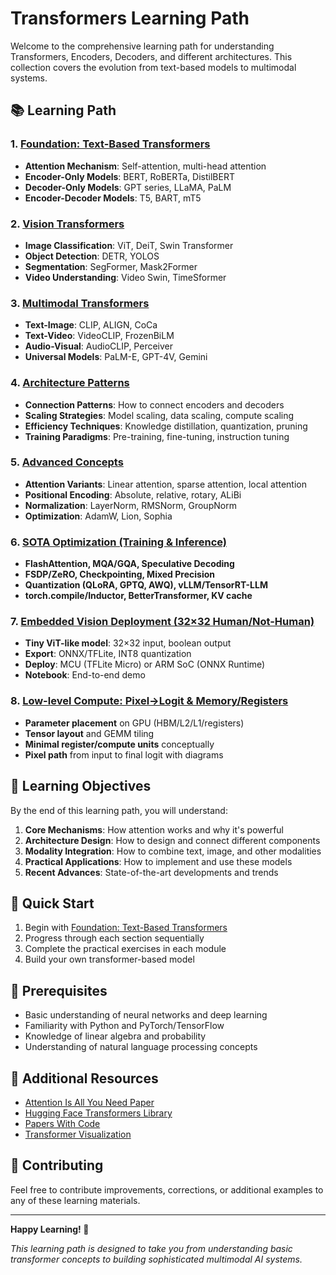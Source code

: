 # Transformers Learning Path

Welcome to the comprehensive learning path for understanding Transformers, Encoders, Decoders, and different architectures. This collection covers the evolution from text-based models to multimodal systems.

## 📚 Learning Path

### 1. [Foundation: Text-Based Transformers](./01-text-transformers/README.md)
- **Attention Mechanism**: Self-attention, multi-head attention
- **Encoder-Only Models**: BERT, RoBERTa, DistilBERT
- **Decoder-Only Models**: GPT series, LLaMA, PaLM
- **Encoder-Decoder Models**: T5, BART, mT5

### 2. [Vision Transformers](./02-vision-transformers/README.md)
- **Image Classification**: ViT, DeiT, Swin Transformer
- **Object Detection**: DETR, YOLOS
- **Segmentation**: SegFormer, Mask2Former
- **Video Understanding**: Video Swin, TimeSformer

### 3. [Multimodal Transformers](./03-multimodal-transformers/README.md)
- **Text-Image**: CLIP, ALIGN, CoCa
- **Text-Video**: VideoCLIP, FrozenBiLM
- **Audio-Visual**: AudioCLIP, Perceiver
- **Universal Models**: PaLM-E, GPT-4V, Gemini

### 4. [Architecture Patterns](./04-architecture-patterns/README.md)
- **Connection Patterns**: How to connect encoders and decoders
- **Scaling Strategies**: Model scaling, data scaling, compute scaling
- **Efficiency Techniques**: Knowledge distillation, quantization, pruning
- **Training Paradigms**: Pre-training, fine-tuning, instruction tuning

### 5. [Advanced Concepts](./05-advanced-concepts/README.md)
- **Attention Variants**: Linear attention, sparse attention, local attention
- **Positional Encoding**: Absolute, relative, rotary, ALiBi
- **Normalization**: LayerNorm, RMSNorm, GroupNorm
- **Optimization**: AdamW, Lion, Sophia

### 6. [SOTA Optimization (Training & Inference)](./06-sota-optimization/README.md)
- **FlashAttention, MQA/GQA, Speculative Decoding**
- **FSDP/ZeRO, Checkpointing, Mixed Precision**
- **Quantization (QLoRA, GPTQ, AWQ), vLLM/TensorRT-LLM**
- **torch.compile/Inductor, BetterTransformer, KV cache**

### 7. [Embedded Vision Deployment (32×32 Human/Not-Human)](./07-embedded-vision/README.md)
- **Tiny ViT-like model**: 32×32 input, boolean output
- **Export**: ONNX/TFLite, INT8 quantization
- **Deploy**: MCU (TFLite Micro) or ARM SoC (ONNX Runtime)
- **Notebook**: End-to-end demo

### 8. [Low-level Compute: Pixel→Logit & Memory/Registers](./08-low-level-compute/README.md)
- **Parameter placement** on GPU (HBM/L2/L1/registers)
- **Tensor layout** and GEMM tiling
- **Minimal register/compute units** conceptually
- **Pixel path** from input to final logit with diagrams

## 🎯 Learning Objectives

By the end of this learning path, you will understand:

1. **Core Mechanisms**: How attention works and why it's powerful
2. **Architecture Design**: How to design and connect different components
3. **Modality Integration**: How to combine text, image, and other modalities
4. **Practical Applications**: How to implement and use these models
5. **Recent Advances**: State-of-the-art developments and trends

## 🚀 Quick Start

1. Begin with [Foundation: Text-Based Transformers](./01-text-transformers/README.md)
2. Progress through each section sequentially
3. Complete the practical exercises in each module
4. Build your own transformer-based model

## 📖 Prerequisites

- Basic understanding of neural networks and deep learning
- Familiarity with Python and PyTorch/TensorFlow
- Knowledge of linear algebra and probability
- Understanding of natural language processing concepts

## 🔗 Additional Resources

- [Attention Is All You Need Paper](https://arxiv.org/abs/1706.03762)
- [Hugging Face Transformers Library](https://huggingface.co/docs/transformers)
- [Papers With Code](https://paperswithcode.com/task/transformer)
- [Transformer Visualization](http://jalammar.github.io/illustrated-transformer/)

## 📝 Contributing

Feel free to contribute improvements, corrections, or additional examples to any of these learning materials.

---

**Happy Learning! 🎉**

*This learning path is designed to take you from understanding basic transformer concepts to building sophisticated multimodal AI systems.*
